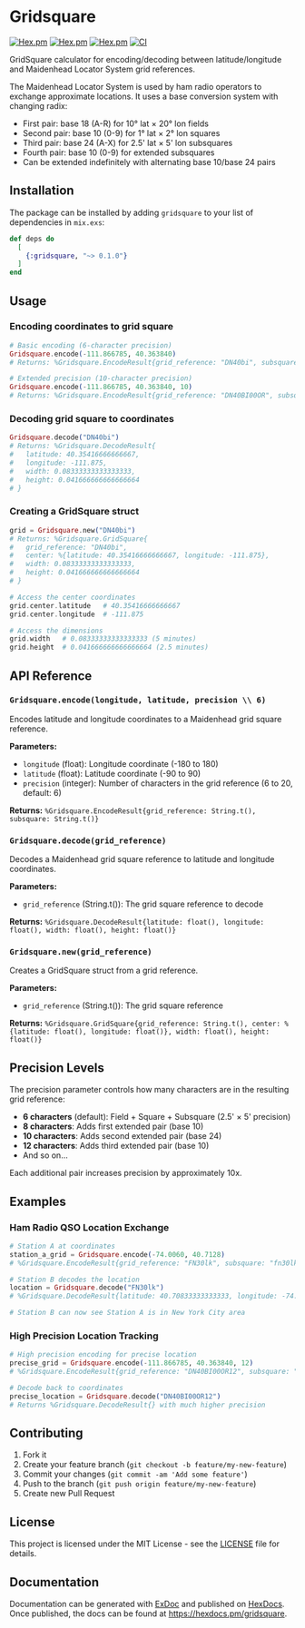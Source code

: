 # Gridsquare

[![Hex.pm](https://img.shields.io/hexpm/v/gridsquare.svg)](https://hex.pm/packages/gridsquare)
[![Hex.pm](https://img.shields.io/hexpm/dt/gridsquare.svg)](https://hex.pm/packages/gridsquare)
[![Hex.pm](https://img.shields.io/hexpm/l/gridsquare.svg)](https://hex.pm/packages/gridsquare)
[![CI](https://github.com/gmcintire/gridsquare/workflows/CI/badge.svg)](https://github.com/gmcintire/gridsquare/actions)

GridSquare calculator for encoding/decoding between latitude/longitude and Maidenhead Locator System grid references.

The Maidenhead Locator System is used by ham radio operators to exchange approximate locations. It uses a base conversion system with changing radix:
- First pair: base 18 (A-R) for 10° lat × 20° lon fields
- Second pair: base 10 (0-9) for 1° lat × 2° lon squares
- Third pair: base 24 (A-X) for 2.5' lat × 5' lon subsquares
- Fourth pair: base 10 (0-9) for extended subsquares
- Can be extended indefinitely with alternating base 10/base 24 pairs

## Installation

The package can be installed by adding `gridsquare` to your list of dependencies in `mix.exs`:

```elixir
def deps do
  [
    {:gridsquare, "~> 0.1.0"}
  ]
end
```

## Usage

### Encoding coordinates to grid square

```elixir
# Basic encoding (6-character precision)
Gridsquare.encode(-111.866785, 40.363840)
# Returns: %Gridsquare.EncodeResult{grid_reference: "DN40bi", subsquare: "dn40bi"}

# Extended precision (10-character precision)
Gridsquare.encode(-111.866785, 40.363840, 10)
# Returns: %Gridsquare.EncodeResult{grid_reference: "DN40BI00OR", subsquare: "dn40bi"}
```

### Decoding grid square to coordinates

```elixir
Gridsquare.decode("DN40bi")
# Returns: %Gridsquare.DecodeResult{
#   latitude: 40.35416666666667,
#   longitude: -111.875,
#   width: 0.08333333333333333,
#   height: 0.041666666666666664
# }
```

### Creating a GridSquare struct

```elixir
grid = Gridsquare.new("DN40bi")
# Returns: %Gridsquare.GridSquare{
#   grid_reference: "DN40bi",
#   center: %{latitude: 40.35416666666667, longitude: -111.875},
#   width: 0.08333333333333333,
#   height: 0.041666666666666664
# }

# Access the center coordinates
grid.center.latitude   # 40.35416666666667
grid.center.longitude  # -111.875

# Access the dimensions
grid.width   # 0.08333333333333333 (5 minutes)
grid.height  # 0.041666666666666664 (2.5 minutes)
```

## API Reference

### `Gridsquare.encode(longitude, latitude, precision \\ 6)`

Encodes latitude and longitude coordinates to a Maidenhead grid square reference.

**Parameters:**
- `longitude` (float): Longitude coordinate (-180 to 180)
- `latitude` (float): Latitude coordinate (-90 to 90)
- `precision` (integer): Number of characters in the grid reference (6 to 20, default: 6)

**Returns:** `%Gridsquare.EncodeResult{grid_reference: String.t(), subsquare: String.t()}`

### `Gridsquare.decode(grid_reference)`

Decodes a Maidenhead grid square reference to latitude and longitude coordinates.

**Parameters:**
- `grid_reference` (String.t()): The grid square reference to decode

**Returns:** `%Gridsquare.DecodeResult{latitude: float(), longitude: float(), width: float(), height: float()}`

### `Gridsquare.new(grid_reference)`

Creates a GridSquare struct from a grid reference.

**Parameters:**
- `grid_reference` (String.t()): The grid square reference

**Returns:** `%Gridsquare.GridSquare{grid_reference: String.t(), center: %{latitude: float(), longitude: float()}, width: float(), height: float()}`

## Precision Levels

The precision parameter controls how many characters are in the resulting grid reference:

- **6 characters** (default): Field + Square + Subsquare (2.5' × 5' precision)
- **8 characters**: Adds first extended pair (base 10)
- **10 characters**: Adds second extended pair (base 24)
- **12 characters**: Adds third extended pair (base 10)
- And so on...

Each additional pair increases precision by approximately 10x.

## Examples

### Ham Radio QSO Location Exchange

```elixir
# Station A at coordinates
station_a_grid = Gridsquare.encode(-74.0060, 40.7128)
# %Gridsquare.EncodeResult{grid_reference: "FN30lk", subsquare: "fn30lk"}

# Station B decodes the location
location = Gridsquare.decode("FN30lk")
# %Gridsquare.DecodeResult{latitude: 40.70833333333333, longitude: -74.0, width: 0.08333333333333333, height: 0.041666666666666664}

# Station B can now see Station A is in New York City area
```

### High Precision Location Tracking

```elixir
# High precision encoding for precise location
precise_grid = Gridsquare.encode(-111.866785, 40.363840, 12)
# %Gridsquare.EncodeResult{grid_reference: "DN40BI00OR12", subsquare: "dn40bi"}

# Decode back to coordinates
precise_location = Gridsquare.decode("DN40BI00OR12")
# Returns %Gridsquare.DecodeResult{} with much higher precision
```

## Contributing

1. Fork it
2. Create your feature branch (`git checkout -b feature/my-new-feature`)
3. Commit your changes (`git commit -am 'Add some feature'`)
4. Push to the branch (`git push origin feature/my-new-feature`)
5. Create new Pull Request

## License

This project is licensed under the MIT License - see the [LICENSE](LICENSE) file for details.

## Documentation

Documentation can be generated with [ExDoc](https://github.com/elixir-lang/ex_doc) and published on [HexDocs](https://hexdocs.pm). Once published, the docs can be found at <https://hexdocs.pm/gridsquare>.


